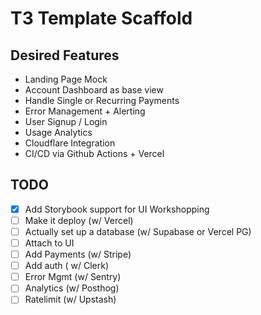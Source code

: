 # T3 Template Scaffold

## Desired Features
- Landing Page Mock
- Account Dashboard as base view
- Handle Single or Recurring Payments
- Error Management + Alerting
- User Signup / Login
- Usage Analytics
- Cloudflare Integration
- CI/CD via Github Actions + Vercel

## TODO
- [x] Add Storybook support for UI Workshopping
- [ ] Make it deploy (w/ Vercel)
- [ ] Actually set up a database (w/ Supabase or Vercel PG)
- [ ] Attach to UI
- [ ] Add Payments (w/ Stripe)
- [ ] Add auth ( w/ Clerk)
- [ ] Error Mgmt (w/ Sentry)
- [ ] Analytics (w/ Posthog)
- [ ] Ratelimit (w/ Upstash)